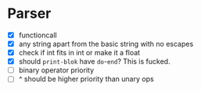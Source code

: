# Parser

- [x] functioncall
- [x] any string apart from the basic string with no escapes
- [x] check if int fits in int or make it a float
- [x] should `print-blok` have `do`-`end`? This is fucked.
- [ ] binary operator priority
- [ ] ^ should be higher priority than unary ops
